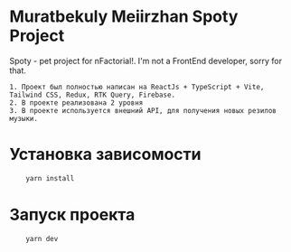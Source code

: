 # Muratbekuly Meiirzhan Spoty Project

Spoty - pet project for nFactorial!. I'm not a FrontEnd developer, sorry for that.

    1. Проект был полностью написан на ReactJs + TypeScript + Vite, Tailwind CSS, Redux, RTK Query, Firebase.
    2. В проекте реализована 2 уровня
    3. В проекте используется внешний API, для получения новых резилов музыки.

# Установка зависомости

```bash
    yarn install
```

# Запуск проекта

```bash
    yarn dev
```
